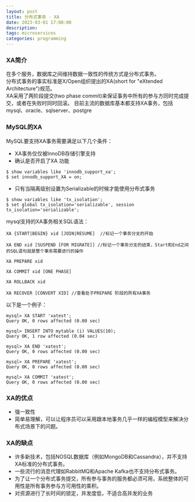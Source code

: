 ```yaml
---
layout: post
title: 分布式事务 - XA
date: 2023-03-01 17:00:00
description: 
tags: microservices
categories: programming
---
```

### XA简介
在多个服务，数据库之间维持数据一致性的传统方式是分布式事务。  
分布式事务的事实标准是X/Open组织提出的XA(short for "eXtended Architecture")规范。  
XA采用了两阶段提交(two phase commit)来保证事务中所有的参与方同时完成提交，或者在失败时同时回滚。
目前主流的数据库基本都支持XA事务，包括mysql、oracle、sqlserver、postgre

### MySQL的XA
MySQL要支持XA事务需要满足以下几个条件：
* XA事务仅仅被InnoDB存储引擎支持
* 确认是否开启了XA 功能
```
$ show variables like 'innodb_support_xa';
$ set innodb_support_XA = on;
```
* 只有当隔离级别设置为Serializable的时候才能使用分布式事务
```
$ show variables like 'tx_isolation';
$ set global tx_isolation='serializable', session tx_isolation='serializable';
```


mysql支持的XA事务相关SQL语法：
```
XA {START|BEGIN} xid [JOIN|RESUME]  //标记一个事务分支的开始

XA END xid [SUSPEND [FOR MIGRATE]] //标记一个事务分支的结束，Start和End之间的SQL语句就是整个事务需要进行的操作

XA PREPARE xid

XA COMMIT xid [ONE PHASE]

XA ROLLBACK xid

XA RECOVER [CONVERT XID] //查看处于PREPARE 阶段的所有XA事务
```

以下是一个例子：
```
mysql> XA START 'xatest';
Query OK, 0 rows affected (0.00 sec)

mysql> INSERT INTO mytable (i) VALUES(10);
Query OK, 1 row affected (0.04 sec)

mysql> XA END 'xatest';
Query OK, 0 rows affected (0.00 sec)

mysql> XA PREPARE 'xatest';
Query OK, 0 rows affected (0.00 sec)

mysql> XA COMMIT 'xatest';
Query OK, 0 rows affected (0.00 sec)
```


### XA的优点
* 强一致性
* 简单易理解，可以让程序员可以采用跟本地事务几乎一样的编程模型来解决分布式场景下的问题。


### XA的缺点
* 许多新技术，包括NOSQL数据库（例如MongoDB和Cassandra），并不支持XA标准的分布式事务。
* 一些流行的消息代理如RabbitMQ和Apache Kafka也不支持分布式事务。
* 为了让一个分布式事务提交，所有参与事务的服务都必须可用，系统整体的可用性是所有事务参与方可用性的乘积。
* 对资源进行了长时间的锁定，并发度低，不适合高并发的业务


